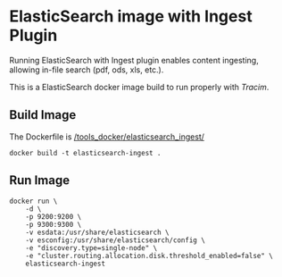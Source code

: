 # ElasticSearch image with Ingest Plugin

Running ElasticSearch with Ingest plugin enables content ingesting, allowing in-file search (pdf, ods, xls, etc.).

This is a ElasticSearch docker image build to run properly with _Tracim_.

## Build Image

The Dockerfile is [/tools_docker/elasticsearch_ingest/](/tools_docker/elasticsearch_ingest/)

    docker build -t elasticsearch-ingest .

## Run Image

    docker run \
        -d \
        -p 9200:9200 \
        -p 9300:9300 \
        -v esdata:/usr/share/elasticsearch \
        -v esconfig:/usr/share/elasticsearch/config \
        -e "discovery.type=single-node" \
        -e "cluster.routing.allocation.disk.threshold_enabled=false" \
        elasticsearch-ingest
